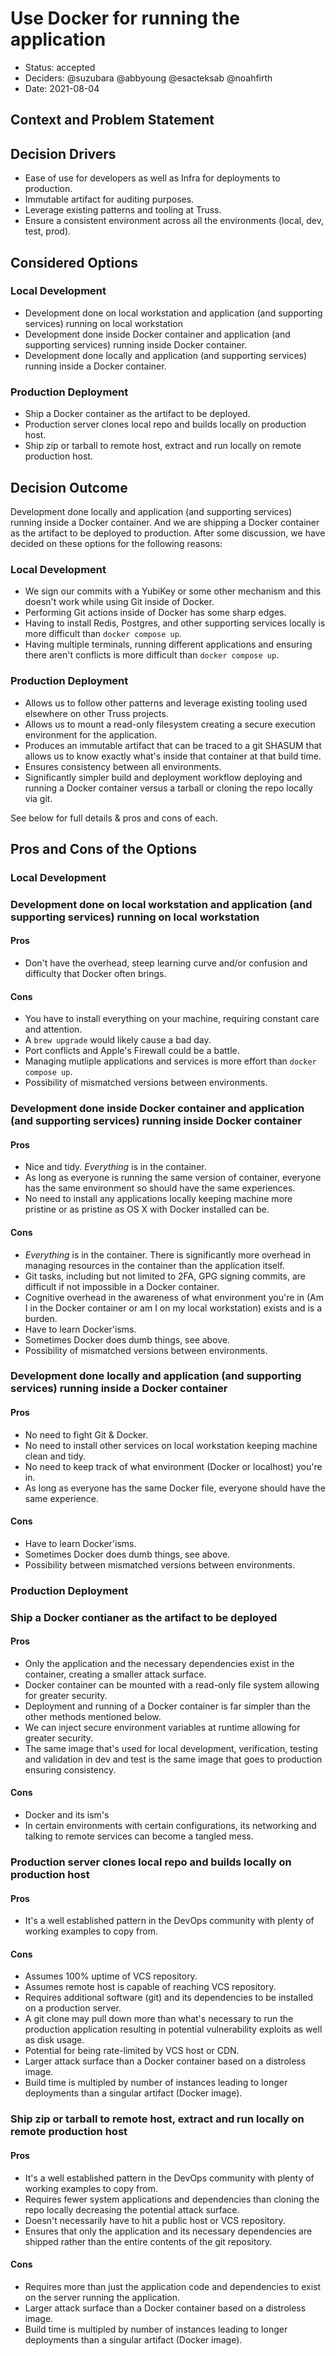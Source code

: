 # Use Docker for running the application

- Status: accepted
- Deciders: @suzubara @abbyoung @esacteksab @noahfirth
- Date: 2021-08-04

## Context and Problem Statement

## Decision Drivers

- Ease of use for developers as well as Infra for deployments to production.
- Immutable artifact for auditing purposes.
- Leverage existing patterns and tooling at Truss.
- Ensure a consistent environment across all the environments (local, dev, test, prod).

## Considered Options

### Local Development

- Development done on local workstation and application (and supporting services) running on local workstation
- Development done inside Docker container and application (and supporting services) running inside Docker container.
- Development done locally and application (and supporting services) running inside a Docker container.

### Production Deployment

- Ship a Docker container as the artifact to be deployed.
- Production server clones local repo and builds locally on production host.
- Ship zip or tarball to remote host, extract and run locally on remote production host.

## Decision Outcome

Development done locally and application (and supporting services) running inside a Docker container. And we are shipping a Docker container as the artifact to be deployed to production. After some discussion, we have decided on these options for the following reasons:

### Local Development

- We sign our commits with a YubiKey or some other mechanism and this doesn't work while using Git inside of Docker.
- Performing Git actions inside of Docker has some sharp edges.
- Having to install Redis, Postgres, and other supporting services locally is more difficult than `docker compose up`.
- Having multiple terminals, running different applications and ensuring there aren't conflicts is more difficult than `docker compose up`.

### Production Deployment

- Allows us to follow other patterns and leverage existing tooling used elsewhere on other Truss projects.
- Allows us to mount a read-only filesystem creating a secure execution environment for the application.
- Produces an immutable artifact that can be traced to a git SHASUM that allows us to know exactly what's inside that container at that build time.
- Ensures consistency between all environments.
- Significantly simpler build and deployment workflow deploying and running a Docker container versus a tarball or cloning the repo locally via git.

See below for full details & pros and cons of each.

## Pros and Cons of the Options <!-- optional -->
### Local Development

### Development done on local workstation and application (and supporting services) running on local workstation

#### Pros

- Don't have the overhead, steep learning curve and/or confusion and difficulty that Docker often brings.

#### Cons

- You have to install everything on your machine, requiring constant care and attention.
- A `brew upgrade` would likely cause a bad day.
- Port conflicts and Apple's Firewall could be a battle.
- Managing mutliple applications and services is more effort than `docker compose up`.
- Possibility of mismatched versions between environments.

### Development done inside Docker container and application (and supporting services) running inside Docker container

#### Pros

- Nice and tidy. _Everything_ is in the container.
- As long as everyone is running the same version of container, everyone has the same environment so should have the same experiences.
- No need to install any applications locally keeping machine more pristine or as pristine as OS X with Docker installed can be.

#### Cons

- _Everything_ is in the container. There is significantly more overhead in managing resources in the container than the application itself.
- Git tasks, including but not limited to 2FA, GPG signing commits, are difficult if not impossible in a Docker container.
- Cognitive overhead in the awareness of what environment you're in (Am I in the Docker container or am I on my local workstation) exists and is a burden.
- Have to learn Docker'isms.
- Sometimes Docker does dumb things, see above.
- Possibility of mismatched versions between environments.

### Development done locally and application (and supporting services) running inside a Docker container

#### Pros

- No need to fight Git & Docker.
- No need to install other services on local workstation keeping machine clean and tidy.
- No need to keep track of what environment (Docker or localhost) you're in.
- As long as everyone has the same Docker file, everyone should have the same experience.

#### Cons

- Have to learn Docker'isms.
- Sometimes Docker does dumb things, see above.
- Possibility between mismatched versions between environments.

### Production Deployment

### Ship a Docker contianer as the artifact to be deployed

#### Pros

- Only the application and the necessary dependencies exist in the container, creating a smaller attack surface.
- Docker container can be mounted with a read-only file system allowing for greater security.
- Deployment and running of a Docker container is far simpler than the other methods mentioned below.
- We can inject secure environment variables at runtime allowing for greater security.
- The same image that's used for local development, verification, testing and validation in dev and test is the same image that goes to production ensuring consistency.

#### Cons

- Docker and its ism's
- In certain environments with certain configurations, its networking and talking to remote services can become a tangled mess.

### Production server clones local repo and builds locally on production host

#### Pros

- It's a well established pattern in the DevOps community with plenty of working examples to copy from.

#### Cons

- Assumes 100% uptime of VCS repository.
- Assumes remote host is capable of reaching VCS repository.
- Requires additional software (git) and its dependencies to be installed on a production server.
- A git clone may pull down more than what's necessary to run the production application resulting in potential vulnerability exploits as well as disk usage.
- Potential for being rate-limited by VCS host or CDN.
- Larger attack surface than a Docker container based on a distroless image.
- Build time is multipled by number of instances leading to longer deployments than a singular artifact (Docker image).

### Ship zip or tarball to remote host, extract and run locally on remote production host

#### Pros

- It's a well established pattern in the DevOps community with plenty of working examples to copy from.
- Requires fewer system applications and dependencies than cloning the repo locally decreasing the potential attack surface.
- Doesn't necessarily have to hit a public host or VCS repository.
- Ensures that only the application and its necessary dependencies are shipped rather than the entire contents of the git repository.

#### Cons

- Requires more than just the application code and dependencies to exist on the server running the application.
- Larger attack surface than a Docker container based on a distroless image.
- Build time is multipled by number of instances leading to longer deployments than a singular artifact (Docker image).
